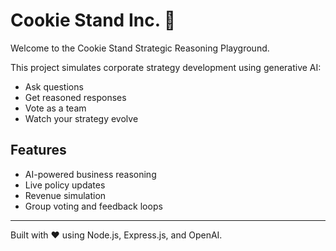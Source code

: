 # Cookie Stand Inc. 🍪

Welcome to the Cookie Stand Strategic Reasoning Playground.

This project simulates corporate strategy development using generative AI:
- Ask questions
- Get reasoned responses
- Vote as a team
- Watch your strategy evolve

## Features
- AI-powered business reasoning
- Live policy updates
- Revenue simulation
- Group voting and feedback loops

---

Built with ❤️ using Node.js, Express.js, and OpenAI.
